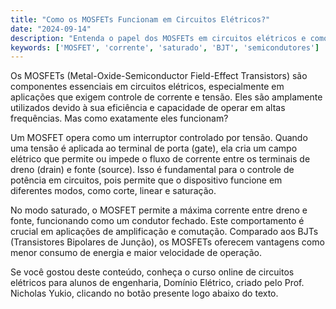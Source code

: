 ```yaml
---
title: "Como os MOSFETs Funcionam em Circuitos Elétricos?"
date: "2024-09-14"
description: "Entenda o papel dos MOSFETs em circuitos elétricos e como eles operam em diferentes condições."
keywords: ['MOSFET', 'corrente', 'saturado', 'BJT', 'semicondutores']
---
```


Os MOSFETs (Metal-Oxide-Semiconductor Field-Effect Transistors) são componentes essenciais em circuitos elétricos, especialmente em aplicações que exigem controle de corrente e tensão. Eles são amplamente utilizados devido à sua eficiência e capacidade de operar em altas frequências. Mas como exatamente eles funcionam?

Um MOSFET opera como um interruptor controlado por tensão. Quando uma tensão é aplicada ao terminal de porta (gate), ela cria um campo elétrico que permite ou impede o fluxo de corrente entre os terminais de dreno (drain) e fonte (source). Isso é fundamental para o controle de potência em circuitos, pois permite que o dispositivo funcione em diferentes modos, como corte, linear e saturação.

No modo saturado, o MOSFET permite a máxima corrente entre dreno e fonte, funcionando como um condutor fechado. Este comportamento é crucial em aplicações de amplificação e comutação. Comparado aos BJTs (Transistores Bipolares de Junção), os MOSFETs oferecem vantagens como menor consumo de energia e maior velocidade de operação.

Se você gostou deste conteúdo, conheça o curso online de circuitos elétricos para alunos de engenharia, Domínio Elétrico, criado pelo Prof. Nicholas Yukio, clicando no botão presente logo abaixo do texto.